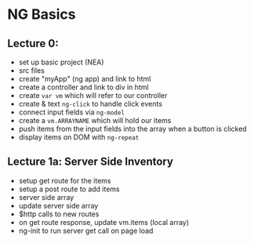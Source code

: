 NG Basics
===

Lecture 0:
---

- set up basic project (NEA)
- src files
- create "myApp" (ng app) and link to html
- create a controller and link to div in html
- create ```var vm``` which will refer to our controller
- create & text ```ng-click``` to handle click events
- connect input fields via ```ng-model```
- create a ```vm.ARRAYNAME``` which will hold our items
- push items from the input fields into the array when a button is clicked
- display items on DOM with ```ng-repeat```

Lecture 1a: Server Side Inventory
---

- setup get route for the items
- setup a post route to add items
- server side array
- update server side array
- $http calls to new routes
- on get route response, update vm.items (local array)
- ng-init to run server get call on page load
